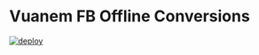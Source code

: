 # Vuanem FB Offline Conversions

[![deploy](https://github.com/hieumdd/vuanem_fb_offline_conversions/actions/workflows/main.yaml/badge.svg)](https://github.com/hieumdd/vuanem_fb_offline_conversions/actions/workflows/main.yaml)
